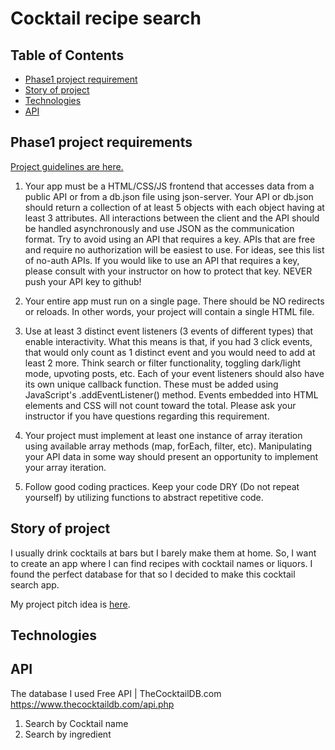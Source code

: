 # Cocktail recipe search

## Table of Contents
* [Phase1 project requirement](https://github.com/RumiYo/phase-1-project/edit/main/README.md#phase1-project-requirements)
* [Story of project](https://github.com/RumiYo/phase-1-project/edit/main/README.md#story-of-project)
* [Technologies](https://github.com/RumiYo/phase-1-project/edit/main/README.md#technologies)
* [API](https://github.com/RumiYo/phase-1-project/edit/main/README.md#api)
  
## Phase1 project requirements

[Project guidelines are here. ](https://github.com/learn-co-curriculum/phase-1-javascript-project-mode)

1. Your app must be a HTML/CSS/JS frontend that accesses data from a public API or from a db.json file using json-server. Your API or db.json should return a collection of at least 5 objects with each object having at least 3 attributes. All interactions between the client and the API should be handled asynchronously and use JSON as the communication format. Try to avoid using an API that requires a key. APIs that are free and require no authorization will be easiest to use. For ideas, see this list of no-auth APIs. If you would like to use an API that requires a key, please consult with your instructor on how to protect that key. NEVER push your API key to github!

2. Your entire app must run on a single page. There should be NO redirects or reloads. In other words, your project will contain a single HTML file.

3. Use at least 3 distinct event listeners (3 events of different types) that enable interactivity. What this means is that, if you had 3 click events, that would only count as 1 distinct event and you would need to add at least 2 more. Think search or filter functionality, toggling dark/light mode, upvoting posts, etc. Each of your event listeners should also have its own unique callback function. These must be added using JavaScript's .addEventListener() method. Events embedded into HTML elements and CSS will not count toward the total. Please ask your instructor if you have questions regarding this requirement.

4. Your project must implement at least one instance of array iteration using available array methods (map, forEach, filter, etc). Manipulating your API data in some way should present an opportunity to implement your array iteration.

5. Follow good coding practices. Keep your code DRY (Do not repeat yourself) by utilizing functions to abstract repetitive code.


## Story of project
I usually drink cocktails at bars but I barely make them at home.  So, I want to create an app where I can find recipes with cocktail names or liquors.  I found the perfect database for that so I decided to make this cocktail search app. 

My project pitch idea is [here](
https://docs.google.com/document/d/1649pE2qsDGcOcG1GSTfLSDCm577GFykwjH1H5BYZhhI/edit?usp=sharing).



## Technologies

## API
The database I used
Free API | TheCocktailDB.com  https://www.thecocktaildb.com/api.php

1. Search by Cocktail name
2. Search by ingredient
